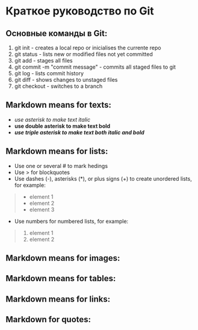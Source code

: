 # Краткое руководство по Git

## Основные команды в Git:

1. git init - creates a local repo or inicialises the currente repo
2. git status - lists new or modified files not yet committed
3. git add - stages all files
4. git commit -m "commit message" - commits all staged files to git
5. git log - lists commit history
6. git diff  - shows changes to unstaged files
7. git checkout <branch> - switches to a branch

## Markdown means for texts:

* *use asterisk to make text italic*
* **use double asterisk to make text bold**
* ***use triple asterisk to make text both italic and bold***

## Markdown means for lists:

* Use one or several # to mark hedings
* Use > for blockquotes
* Use dashes (-), asterisks (*), or plus signs (+) to create unordered lists, for example:
> + element 1
> + element 2
> + element 3

* Use numbers for numbered lists, for example:
> 1. element 1
> 2. element 2





## Markdown means for images:

## Markdown means for tables:

## Markdown means for links:

## Markdown for quotes:


